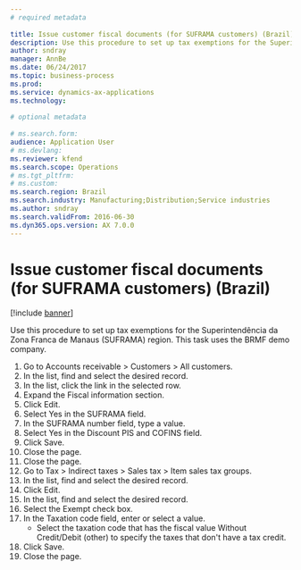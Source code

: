 ```yaml
--- 
# required metadata 
 
title: Issue customer fiscal documents (for SUFRAMA customers) (Brazil)
description: Use this procedure to set up tax exemptions for the Superintendência da Zona Franca de Manaus (SUFRAMA) region. 
author: sndray
manager: AnnBe 
ms.date: 06/24/2017
ms.topic: business-process 
ms.prod:  
ms.service: dynamics-ax-applications 
ms.technology:  
 
# optional metadata 
 
# ms.search.form:   
audience: Application User 
# ms.devlang:  
ms.reviewer: kfend
ms.search.scope: Operations 
# ms.tgt_pltfrm:  
# ms.custom:  
ms.search.region: Brazil
ms.search.industry: Manufacturing;Distribution;Service industries
ms.author: sndray
ms.search.validFrom: 2016-06-30 
ms.dyn365.ops.version: AX 7.0.0 
---
```

# Issue customer fiscal documents (for SUFRAMA customers) (Brazil)

[!include [banner](../../includes/banner.md)]

Use this procedure to set up tax exemptions for the Superintendência da Zona Franca de Manaus (SUFRAMA) region. This task uses the BRMF demo company.

1. Go to Accounts receivable > Customers > All customers.
2. In the list, find and select the desired record.
3. In the list, click the link in the selected row.
4. Expand the Fiscal information section.
5. Click Edit.
6. Select Yes in the SUFRAMA field.
7. In the SUFRAMA number field, type a value.
8. Select Yes in the Discount PIS and COFINS field.
9. Click Save.
10. Close the page.
11. Close the page.
12. Go to Tax > Indirect taxes > Sales tax > Item sales tax groups.
13. In the list, find and select the desired record.
14. Click Edit.
15. In the list, find and select the desired record.
16. Select the Exempt check box.
17. In the Taxation code field, enter or select a value.
    * Select the taxation code that has the fiscal value Without Credit/Debit (other) to specify the taxes that don't have a tax credit.  
18. Click Save.
19. Close the page.

